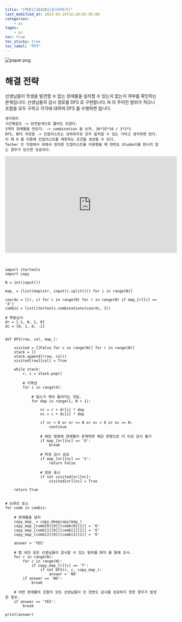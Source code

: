 ```yaml
---
title: "[백준][18428][감시피하기]"
last_modified_at: 2023-03-24T16:20:02-05:00
categories:
    - ps
tages:
    - ps
toc: true
toc_sticky: true
toc_label: "목차"
---
```


![paper.png](../../../image/ps.png)

# 해결 전략
선생님들이 학생을 발견할 수 없는 장애물을 설치할 수 있는지 없는지 여부를 확인하는 문제입니다. 선생님들의 감시 경로를 DFS 로 구현합니다. N 의 주어진 범위가 적으니 조합을 모두 구하고 각각에 대하여 DFS 를 수행하면 됩니다. 

```
생각정리
시간복잡도 -> 완전탐색으로 풀어도 되겠다.
3개의 장애물을 만든다. -> combination 을 쓰자. 36*35*34 / 3*2*1 
DFS, BFS 무관함 -> 인접리스트는 상하좌우로 모두 움직일 수 있는 거라고 생각하면 된다. 이 때 O 를 이용해 인접리스트를 제한하는 조건을 생성할 수 있다. 
Techer 인 지점에서 위에서 정의한 인접리스트를 이용했을 때 한번도 Student를 만나지 않는 경우가 있으면 성공이다. 
```

<iframe width="560" height="315" src="https://www.youtube.com/embed/9r6z5JpZDxU" title="YouTube video player" frameborder="0" allow="accelerometer; autoplay; clipboard-write; encrypted-media; gyroscope; picture-in-picture; web-share" allowfullscreen></iframe>




<br>
<br>
<br>


```
import itertools
import copy

N = int(input())

map_ = [list(map(str, input().split())) for i in range(N)]

coords = [(r, c) for c in range(N) for r in range(N) if map_[r][c] == 'X']
combis = list(itertools.combinations(coords, 3))

# 북동남서
dr = [-1, 0, 1, 0]
dc = [0, 1, 0, -1]


def DFS(row, col, map_):

    visited = [[False for c in range(N)] for r in range(N)]
    stack = []
    stack.append((row, col))
    visited[row][col] = True

    while stack:
        r, c = stack.pop()

        # 디렉션
        for i in range(4):

            # 뎁스가 계속 들어가는 것임.
            for dep in range(1, N + 1):

                nr = r + dr[i] * dep
                nc = c + dc[i] * dep

                if nr < 0 or nr >= N or nc < 0 or nc >= N:
                    continue

                # 해당 방향에 장애물이 존재하면 해당 방향으로 더 이상 감시 불가
                if map_[nr][nc] == 'O':
                    break

                # 학생 감시 성공
                if map_[nr][nc] == 'S':
                    return False

                # 방문 표시
                if not visited[nr][nc]:
                    visited[nr][nc] = True

    return True


# 브루트 포스
for comb in combis:

    # 장애물을 설치
    copy_map_ = copy.deepcopy(map_)
    copy_map_[comb[0][0]][comb[0][1]] = 'O'
    copy_map_[comb[1][0]][comb[1][1]] = 'O'
    copy_map_[comb[2][0]][comb[2][1]] = 'O'

    answer = 'YES'

    # 맵 내의 모든 선생님들이 감시할 수 있는 범위를 DFS 를 통해 조사.
    for r in range(N):
        for c in range(N):
            if copy_map_[r][c] == 'T':
                if not DFS(r, c, copy_map_):
                    answer = 'NO'
        if answer == 'NO':
            break

    # 어떤 장애물의 조합이 모든 선생님들이 단 한번도 감시를 성공하지 못한 경우가 발생한 경우.
    if answer == 'YES':
        break

print(answer)

```